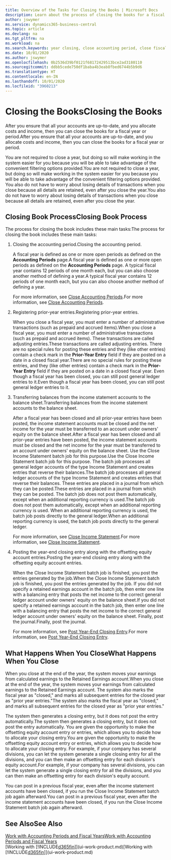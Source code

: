 ```yaml
---
title: Overview of the Tasks for Closing the Books | Microsoft Docs
description: Learn about the process of closing the books for a fiscal year or period, and what happens after you close at the end of a year.
author: jswymer
ms.service: dynamics365-business-central
ms.topic: article
ms.devlang: na
ms.tgt_pltfrm: na
ms.workload: na
ms.search.keywords: year closing, close accounting period, close fiscal year, bank account detailed trial balance
ms.date: 10/01/2020
ms.author: jswymer
ms.openlocfilehash: 0b2536d39bf0121f68172429513bce2ad3180110
ms.sourcegitcommit: ddbb5cede750df1baba4b3eab8fbed6744b5b9d6
ms.translationtype: HT
ms.contentlocale: en-IN
ms.lasthandoff: 10/01/2020
ms.locfileid: "3960213"
---
```

# <a name="closing-the-books"></a><span data-ttu-id="58a40-103">Closing the Books</span><span class="sxs-lookup"><span data-stu-id="58a40-103">Closing the Books</span></span>
<span data-ttu-id="58a40-104">After you ensure that all your accounts are up-to-date, and you allocate costs and income, then you can close the books for a fiscal year or period.</span><span class="sxs-lookup"><span data-stu-id="58a40-104">After you ensure that all your accounts are up-to-date, and you allocate costs and income, then you can close the books for a fiscal year or period.</span></span>

<span data-ttu-id="58a40-105">You are not required to close a year, but doing so will make working in the system easier for you because you will be able to take advantage of the convenient filtering options provided.</span><span class="sxs-lookup"><span data-stu-id="58a40-105">You are not required to close a year, but doing so will make working in the system easier for you because you will be able to take advantage of the convenient filtering options provided.</span></span> <span data-ttu-id="58a40-106">You also do not have to worry about losing details of transactions when you close because all details are retained, even after you close the year.</span><span class="sxs-lookup"><span data-stu-id="58a40-106">You also do not have to worry about losing details of transactions when you close because all details are retained, even after you close the year.</span></span>

## <a name="closing-book-process"></a><span data-ttu-id="58a40-107">Closing Book Process</span><span class="sxs-lookup"><span data-stu-id="58a40-107">Closing Book Process</span></span>
<span data-ttu-id="58a40-108">The process for closing the book includes these main tasks:</span><span class="sxs-lookup"><span data-stu-id="58a40-108">The process for closing the book includes these main tasks:</span></span>

1. <span data-ttu-id="58a40-109">Closing the accounting period.</span><span class="sxs-lookup"><span data-stu-id="58a40-109">Closing the accounting period.</span></span>

    <span data-ttu-id="58a40-110">A fiscal year is defined as one or more open periods as defined on the **Accounting Periods** page.</span><span class="sxs-lookup"><span data-stu-id="58a40-110">A fiscal year is defined as one or more open periods as defined on the **Accounting Periods** page.</span></span> <span data-ttu-id="58a40-111">A typical fiscal year contains 12 periods of one month each, but you can also choose another method of defining a year.</span><span class="sxs-lookup"><span data-stu-id="58a40-111">A typical fiscal year contains 12 periods of one month each, but you can also choose another method of defining a year.</span></span>

    <span data-ttu-id="58a40-112">For more information, see [Close Accounting Periods](year-close-account-periods.md).</span><span class="sxs-lookup"><span data-stu-id="58a40-112">For more information, see [Close Accounting Periods](year-close-account-periods.md).</span></span>
2. <span data-ttu-id="58a40-113">Registering prior-year entries.</span><span class="sxs-lookup"><span data-stu-id="58a40-113">Registering prior-year entries.</span></span>

    <span data-ttu-id="58a40-114">When you close a fiscal year, you must enter a number of administrative transactions (such as prepaid and accrued items).</span><span class="sxs-lookup"><span data-stu-id="58a40-114">When you close a fiscal year, you must enter a number of administrative transactions (such as prepaid and accrued items).</span></span> <span data-ttu-id="58a40-115">These transactions are called adjusting entries.</span><span class="sxs-lookup"><span data-stu-id="58a40-115">These transactions are called adjusting entries.</span></span> <span data-ttu-id="58a40-116">There are no special rules for posting these entries and they (like other entries) contain a check mark in the **Prior-Year Entry** field if they are posted on a date in a closed fiscal year.</span><span class="sxs-lookup"><span data-stu-id="58a40-116">There are no special rules for posting these entries, and they (like other entries) contain a check mark in the **Prior-Year Entry** field if they are posted on a date in a closed fiscal year.</span></span> <span data-ttu-id="58a40-117">Even though a fiscal year has been closed, you can still post general ledger entries to it.</span><span class="sxs-lookup"><span data-stu-id="58a40-117">Even though a fiscal year has been closed, you can still post general ledger entries to it.</span></span>
3. <span data-ttu-id="58a40-118">Transferring balances from the income statement accounts to the balance sheet.</span><span class="sxs-lookup"><span data-stu-id="58a40-118">Transferring balances from the income statement accounts to the balance sheet.</span></span>

    <span data-ttu-id="58a40-119">After a fiscal year has been closed and all prior-year entries have been posted, the income statement accounts must be closed and the net income for the year must be transferred to an account under owners' equity on the balance sheet.</span><span class="sxs-lookup"><span data-stu-id="58a40-119">After a fiscal year has been closed and all prior-year entries have been posted, the income statement accounts must be closed and the net income for the year must be transferred to an account under owners' equity on the balance sheet.</span></span> <span data-ttu-id="58a40-120">Use the Close Income Statement batch job for this purpose.</span><span class="sxs-lookup"><span data-stu-id="58a40-120">Use the Close Income Statement batch job for this purpose.</span></span> <span data-ttu-id="58a40-121">The batch job processes all general ledger accounts of the type Income Statement and creates entries that reverse their balances.</span><span class="sxs-lookup"><span data-stu-id="58a40-121">The batch job processes all general ledger accounts of the type Income Statement and creates entries that reverse their balances.</span></span> <span data-ttu-id="58a40-122">These entries are placed in a journal from which they can be posted.</span><span class="sxs-lookup"><span data-stu-id="58a40-122">These entries are placed in a journal from which they can be posted.</span></span> <span data-ttu-id="58a40-123">The batch job does not post them automatically, except when an additional reporting currency is used.</span><span class="sxs-lookup"><span data-stu-id="58a40-123">The batch job does not post them automatically, except when an additional reporting currency is used.</span></span> <span data-ttu-id="58a40-124">When an additional reporting currency is used, the batch job posts directly to the general ledger.</span><span class="sxs-lookup"><span data-stu-id="58a40-124">When an additional reporting currency is used, the batch job posts directly to the general ledger.</span></span>

    <span data-ttu-id="58a40-125">For more information, see [Close Income Statement](year-close-income-statement.md).</span><span class="sxs-lookup"><span data-stu-id="58a40-125">For more information, see [Close Income Statement](year-close-income-statement.md).</span></span>
4. <span data-ttu-id="58a40-126">Posting the year-end closing entry along with the offsetting equity account entries.</span><span class="sxs-lookup"><span data-stu-id="58a40-126">Posting the year-end closing entry along with the offsetting equity account entries.</span></span>

    <span data-ttu-id="58a40-127">When the Close Income Statement batch job is finished, you post the entries generated by the job.</span><span class="sxs-lookup"><span data-stu-id="58a40-127">When the Close Income Statement batch job is finished, you post the entries generated by the job.</span></span> <span data-ttu-id="58a40-128">If you did not specify a retained earnings account in the batch job, then enter one line with a balancing entry that posts the net income to the correct general ledger account under owners' equity on the balance sheet.</span><span class="sxs-lookup"><span data-stu-id="58a40-128">If you did not specify a retained earnings account in the batch job, then enter one line with a balancing entry that posts the net income to the correct general ledger account under owners' equity on the balance sheet.</span></span> <span data-ttu-id="58a40-129">Finally, post the journal.</span><span class="sxs-lookup"><span data-stu-id="58a40-129">Finally, post the journal.</span></span>

    <span data-ttu-id="58a40-130">For more information, see [Post Year-End Closing Entry](year-how-post-year-end-close-entry.md).</span><span class="sxs-lookup"><span data-stu-id="58a40-130">For more information, see [Post Year-End Closing Entry](year-how-post-year-end-close-entry.md).</span></span>

## <a name="what-happens-when-you-close"></a><span data-ttu-id="58a40-131">What Happens When You Close</span><span class="sxs-lookup"><span data-stu-id="58a40-131">What Happens When You Close</span></span>
<span data-ttu-id="58a40-132">When you close at the end of the year, the system moves your earnings from calculated earnings to the Retained Earnings account.</span><span class="sxs-lookup"><span data-stu-id="58a40-132">When you close at the end of the year, the system moves your earnings from calculated earnings to the Retained Earnings account.</span></span> <span data-ttu-id="58a40-133">The system also marks the fiscal year as "closed," and marks all subsequent entries for the closed year as "prior year entries."</span><span class="sxs-lookup"><span data-stu-id="58a40-133">The system also marks the fiscal year as "closed," and marks all subsequent entries for the closed year as "prior year entries."</span></span>

<span data-ttu-id="58a40-134">The system then generates a closing entry, but it does not post the entry automatically.</span><span class="sxs-lookup"><span data-stu-id="58a40-134">The system then generates a closing entry, but it does not post the entry automatically.</span></span> <span data-ttu-id="58a40-135">You are given the opportunity to make the offsetting equity account entry or entries, which allows you to decide how to allocate your closing entry.</span><span class="sxs-lookup"><span data-stu-id="58a40-135">You are given the opportunity to make the offsetting equity account entry or entries, which allows you to decide how to allocate your closing entry.</span></span> <span data-ttu-id="58a40-136">For example, if your company has several divisions, you can let the system generate a single closing entry for all the divisions, and you can then make an offsetting entry for each division's equity account.</span><span class="sxs-lookup"><span data-stu-id="58a40-136">For example, if your company has several divisions, you can let the system generate a single closing entry for all the divisions, and you can then make an offsetting entry for each division's equity account.</span></span>

<span data-ttu-id="58a40-137">You can post in a previous fiscal year, even after the income statement accounts have been closed, if you run the Close Income Statement batch job again afterward.</span><span class="sxs-lookup"><span data-stu-id="58a40-137">You can post in a previous fiscal year, even after the income statement accounts have been closed, if you run the Close Income Statement batch job again afterward.</span></span>

## <a name="see-also"></a><span data-ttu-id="58a40-138">See Also</span><span class="sxs-lookup"><span data-stu-id="58a40-138">See Also</span></span>

[<span data-ttu-id="58a40-139">Work with Accounting Periods and Fiscal Years</span><span class="sxs-lookup"><span data-stu-id="58a40-139">Work with Accounting Periods and Fiscal Years</span></span>](finance-accounting-periods-and-fiscal-years.md)  
<span data-ttu-id="58a40-140">[Working with [!INCLUDE[d365fin](includes/d365fin_md.md)]](ui-work-product.md)</span><span class="sxs-lookup"><span data-stu-id="58a40-140">[Working with [!INCLUDE[d365fin](includes/d365fin_md.md)]](ui-work-product.md)</span></span>
